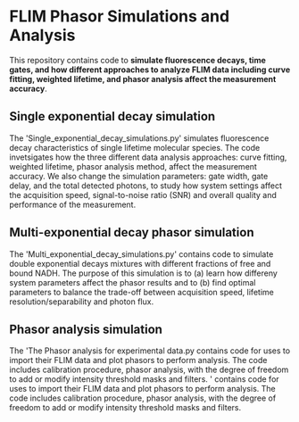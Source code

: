 # FLIM Phasor Simulations and Analysis 

This repository contains code to **simulate fluorescence decays, time gates, and how different approaches to analyze FLIM data including curve fitting, weighted lifetime, and phasor analysis affect the measurement accuracy**. 

## Single exponential decay simulation 

The 'Single_exponential_decay_simulations.py' simulates fluorescence decay characteristics of single lifetime molecular species. The code invetsigates how the three different data analysis approaches: curve fitting, weighted lifetime, phasor analysis method, affect the measurement accuracy. We also change the simulation parameters: gate width, gate delay, and the total detected photons, to study how system settings affect the acquisition speed, signal-to-noise ratio (SNR) and overall quality and performance of the measurement. 

## Multi-exponential decay phasor simulation 

The 'Multi_exponential_decay_simulations.py' contains code to simulate double exponential decays mixtures with different fractions of free and bound NADH. The purpose of this simulation is to (a) learn how differeny system parameters affect the phasor results and to (b) find optimal parameters to balance the trade-off between acquisition speed, lifetime resolution/separability and photon flux. 

## Phasor analysis simulation 

The 'The Phasor analysis for experimental data.py contains code for uses to import their FLIM data and plot phasors to perform analysis. The code includes calibration procedure, phasor analysis, with the degree of freedom to add or modify intensity threshold masks and filters. ' contains code for uses to import their FLIM data and plot phasors to perform analysis. The code includes calibration procedure, phasor analysis, with the degree of freedom to add or modify intensity threshold masks and filters. 





